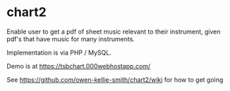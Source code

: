 # chart2
Enable user to get a pdf of sheet music relevant to their instrument, given pdf's that have music for many instruments.

Implementation is via PHP / MySQL.

Demo is at https://tsbchart.000webhostapp.com/

See https://github.com/owen-kellie-smith/chart2/wiki for how to get going

